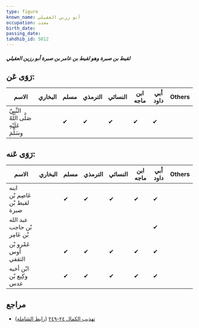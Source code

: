 ```yaml
---
type: figure
known_name: أبو رزين العقيلي
occupation: محدث
birth_date:
passing_date:
tahdhib_id: 5012
---
```

##### لقيط بن صبرة وهو لقيط بن عامر بن صبرة أبو رزين العقيلي

## رَوَى عَن:
| الاسم                                      | البخاري | مسلم | الترمذي | النسائي | ابن ماجه | أبي داود | Others |
| ------------------------------------------ | ------- | ---- | ------- | ------- | -------- | -------- | ------ |
| النَّبِيّ صَلَّى اللَّهُ عَلَيْهِ وسَلَّمَ |         | ✔    | ✔       | ✔       | ✔        | ✔        |        |
## رَوَى عَنه:
| الاسم                         | البخاري | مسلم | الترمذي | النسائي | ابن ماجه | أبي داود | Others |
| ----------------------------- | ------- | ---- | ------- | ------- | -------- | -------- | ------ |
| ابنه عَاصِم بْن لقيط بْن صبرة |         | ✔    | ✔       | ✔       | ✔        | ✔        |        |
| عبد الله بْن حاجب بْن عَامِر  |         |      |         |         |          | ✔        |        |
| عَمْرو بْن أوس الثقفي         |         | ✔    | ✔       | ✔       | ✔        | ✔        |        |
| ابْن أخيه وكِيع بْن عدس       |         | ✔    | ✔       | ✔       | ✔        | ✔        |        |
## مراجع
- [تهذيب الكمال ٢٤-٢٤٩](obsidian://open?vault=Tahdhib-al-Kamal&file=Figures/٥٠١٢-لقيط%20بن%20صبرة%20وهو%20لقيط%20بن%20عامر%20بن%20صبرة%20أبو%20رزين%20العقيلي) ([رابط الشاملة](https://shamela.ws/book/3722/12761))